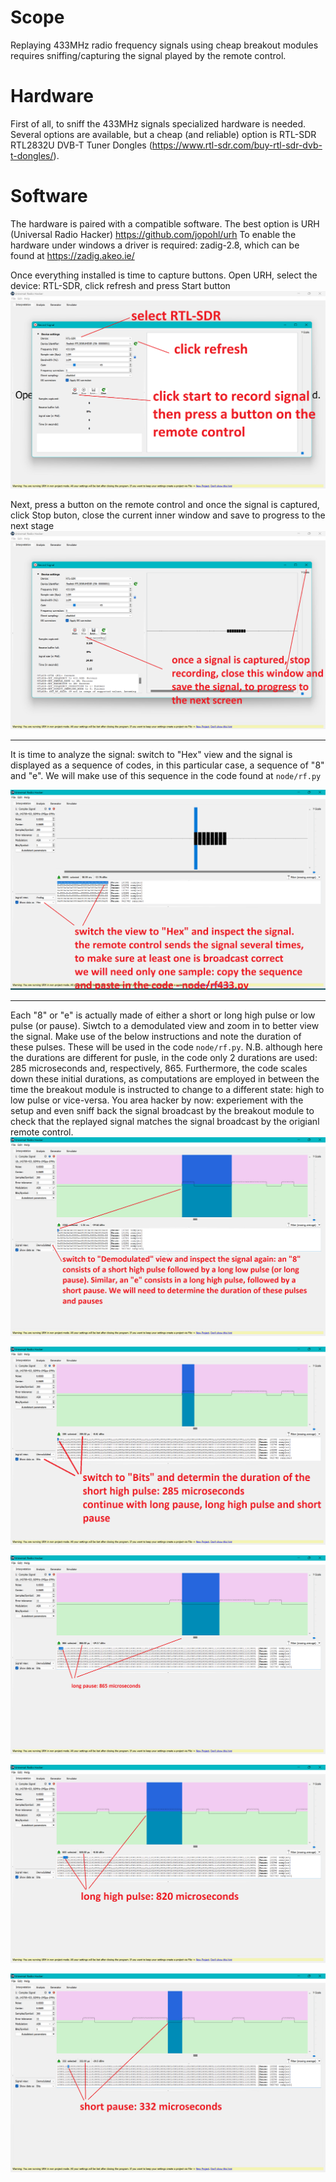 # Scope
Replaying 433MHz radio frequency signals using cheap breakout modules requires sniffing/capturing the signal played by the remote control.

# Hardware
First of all, to sniff the 433MHz signals specialized hardware is needed. Several options are available, but a cheap (and reliable) option is RTL-SDR RTL2832U DVB-T Tuner Dongles (https://www.rtl-sdr.com/buy-rtl-sdr-dvb-t-dongles/).

# Software
The hardware is paired with a compatible software. The best option is URH (Universal Radio Hacker) https://github.com/jopohl/urh
To enable the hardware under windows a driver is required: zadig-2.8, which can be found at https://zadig.akeo.ie/

Once everything installed is time to capture buttons. Open URH, select the device: RTL-SDR, click refresh and press Start button
![start capturing](https://raw.githubusercontent.com/naive-HA/naiveHA/main/Proof-Of-Concept/Wired-Button/node/RF/1.png)


Next, press a button on the remote control and once the signal is captured, click Stop buton, close the current inner window and save to progress to the next stage
![record the signal](https://raw.githubusercontent.com/naive-HA/naiveHA/main/Proof-Of-Concept/Wired-Button/node/RF/2.png)
***
It is time to analyze the signal: switch to "Hex" view and the signal is displayed as a sequence of codes, in this particular case, a sequence of "8" and "e". We will make use of this sequence in the code found at `node/rf.py`

![](https://raw.githubusercontent.com/naive-HA/naiveHA/main/Proof-Of-Concept/Wired-Button/node/RF/3.png)
***
Each "8" or "e" is actually made of either a short or long high pulse or low pulse (or pause). Siwtch to a demodulated view and zoom in to better view the signal. Make use of the below instructions and note the duration of these pulses. These will be used in the code `node/rf.py`. N.B. although here the durations are different for pusle, in the code only 2 durations are used: 285 microseconds and, respectively, 865. Furthermore, the code scales down these initial durations, as computations are employed in between the time the breakout module is instructed to change to a different state: high to low pulse or vice-versa. You area hacker by now: experiement with the setup and even sniff back the signal broadcast by the breakout module to check that the replayed signal matches the signal broadcast by the origianl remote control.
![](https://raw.githubusercontent.com/naive-HA/naiveHA/main/Proof-Of-Concept/Wired-Button/node/RF/4.png)

![](https://raw.githubusercontent.com/naive-HA/naiveHA/main/Proof-Of-Concept/Wired-Button/node/RF/5.png)

![](https://raw.githubusercontent.com/naive-HA/naiveHA/main/Proof-Of-Concept/Wired-Button/node/RF/6.png)


![](https://raw.githubusercontent.com/naive-HA/naiveHA/main/Proof-Of-Concept/Wired-Button/node/RF/7.png)

![](https://raw.githubusercontent.com/naive-HA/naiveHA/main/Proof-Of-Concept/Wired-Button/node/RF/8.png)


